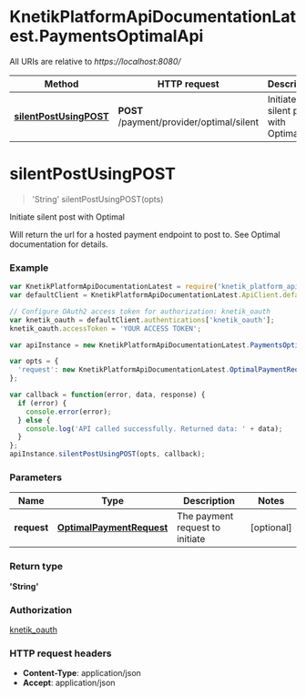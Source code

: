 # KnetikPlatformApiDocumentationLatest.PaymentsOptimalApi

All URIs are relative to *https://localhost:8080/*

Method | HTTP request | Description
------------- | ------------- | -------------
[**silentPostUsingPOST**](PaymentsOptimalApi.md#silentPostUsingPOST) | **POST** /payment/provider/optimal/silent | Initiate silent post with Optimal


<a name="silentPostUsingPOST"></a>
# **silentPostUsingPOST**
> &#39;String&#39; silentPostUsingPOST(opts)

Initiate silent post with Optimal

Will return the url for a hosted payment endpoint to post to. See Optimal documentation for details.

### Example
```javascript
var KnetikPlatformApiDocumentationLatest = require('knetik_platform_api_documentation_latest');
var defaultClient = KnetikPlatformApiDocumentationLatest.ApiClient.default;

// Configure OAuth2 access token for authorization: knetik_oauth
var knetik_oauth = defaultClient.authentications['knetik_oauth'];
knetik_oauth.accessToken = 'YOUR ACCESS TOKEN';

var apiInstance = new KnetikPlatformApiDocumentationLatest.PaymentsOptimalApi();

var opts = { 
  'request': new KnetikPlatformApiDocumentationLatest.OptimalPaymentRequest() // OptimalPaymentRequest | The payment request to initiate
};

var callback = function(error, data, response) {
  if (error) {
    console.error(error);
  } else {
    console.log('API called successfully. Returned data: ' + data);
  }
};
apiInstance.silentPostUsingPOST(opts, callback);
```

### Parameters

Name | Type | Description  | Notes
------------- | ------------- | ------------- | -------------
 **request** | [**OptimalPaymentRequest**](OptimalPaymentRequest.md)| The payment request to initiate | [optional] 

### Return type

**&#39;String&#39;**

### Authorization

[knetik_oauth](../README.md#knetik_oauth)

### HTTP request headers

 - **Content-Type**: application/json
 - **Accept**: application/json

